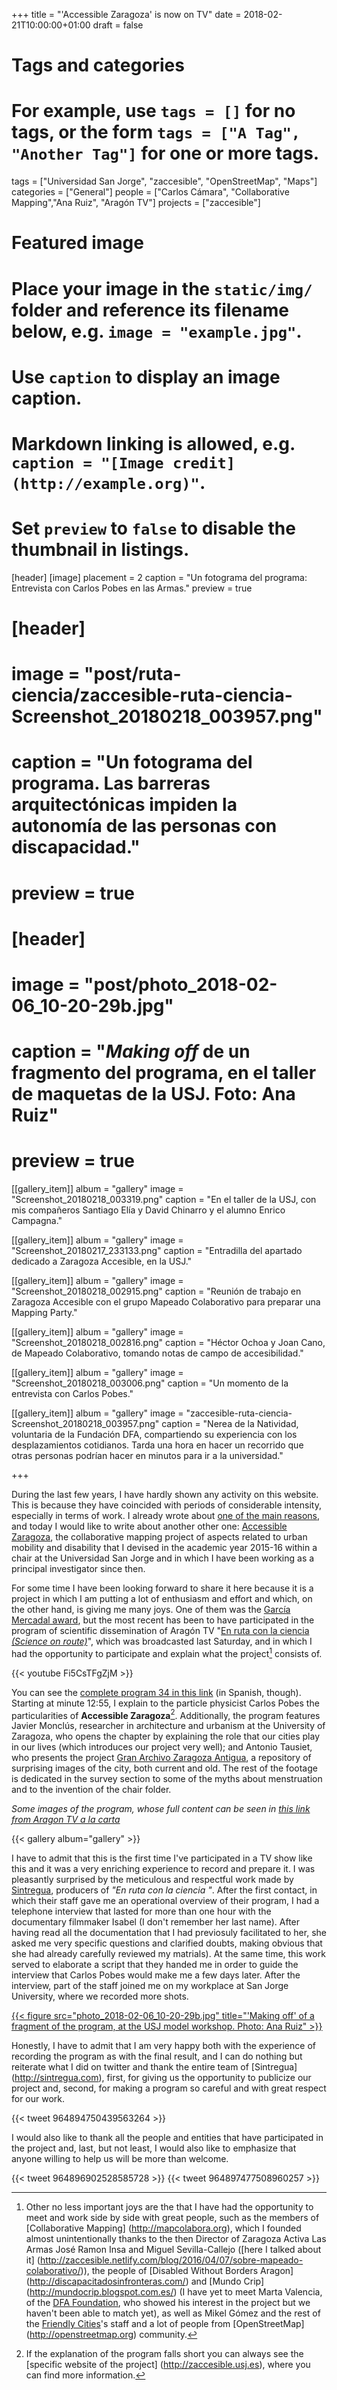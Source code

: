 +++
title = "'Accessible Zaragoza' is now on TV"
date = 2018-02-21T10:00:00+01:00
draft = false

# Tags and categories
# For example, use `tags = []` for no tags, or the form `tags = ["A Tag", "Another Tag"]` for one or more tags.
tags = ["Universidad San Jorge", "zaccesible", "OpenStreetMap", "Maps"]
categories = ["General"]
people = ["Carlos Cámara", "Collaborative Mapping","Ana Ruiz", "Aragón TV"]
projects = ["zaccesible"]

# Featured image
# Place your image in the `static/img/` folder and reference its filename below, e.g. `image = "example.jpg"`.
# Use `caption` to display an image caption.
#   Markdown linking is allowed, e.g. `caption = "[Image credit](http://example.org)"`.
# Set `preview` to `false` to disable the thumbnail in listings.
[header]
[image]
placement = 2
caption = "Un fotograma del programa: Entrevista con Carlos Pobes en las Armas."
preview = true

# [header]
# image = "post/ruta-ciencia/zaccesible-ruta-ciencia-Screenshot_20180218_003957.png"
# caption = "Un fotograma del programa. Las barreras arquitectónicas impiden la autonomía de las personas con discapacidad."
# preview = true

# [header]
# image = "post/photo_2018-02-06_10-20-29b.jpg"
# caption = "*Making off* de un fragmento del programa, en el taller de maquetas de la USJ. Foto: Ana Ruiz"
# preview = true


[[gallery_item]]
album = "gallery"
image = "Screenshot_20180218_003319.png"
caption = "En el taller de la USJ, con mis compañeros Santiago Elía y David Chinarro y el alumno Enrico Campagna."

[[gallery_item]]
album = "gallery"
image = "Screenshot_20180217_233133.png"
caption = "Entradilla del apartado dedicado a Zaragoza Accesible, en la USJ."

[[gallery_item]]
album = "gallery"
image = "Screenshot_20180218_002915.png"
caption = "Reunión de trabajo en Zaragoza Accesible con el grupo Mapeado Colaborativo para preparar una Mapping Party."

[[gallery_item]]
album = "gallery"
image = "Screenshot_20180218_002816.png"
caption = "Héctor Ochoa y Joan Cano, de Mapeado Colaborativo, tomando notas de campo de accesibilidad."

[[gallery_item]]
album = "gallery"
image = "Screenshot_20180218_003006.png"
caption = "Un momento de la entrevista con Carlos Pobes."

[[gallery_item]]
album = "gallery"
image = "zaccesible-ruta-ciencia-Screenshot_20180218_003957.png"
caption = "Nerea de la Natividad, voluntaria de la Fundación DFA, compartiendo su experiencia con los desplazamientos cotidianos. Tarda una hora en hacer un recorrido que otras personas podrían hacer en minutos para ir a la universidad."

+++

During the last few years, I have hardly shown any activity on this website. This is because they have coincided with periods of considerable intensity, especially in terms of work. I already wrote about [one of the main reasons](https://translate.google.com/translate?sl=auto&tl=en&u=https%3A%2F%2Fwww.carloscamara.es%2Fblog%2F2018%2F02%2F05%2Fsoy-doctor%2F), and today I would like to write about another other one: [Accessible Zaragoza](http://zaccesible.usj.es), the collaborative mapping project of aspects related to urban mobility and disability that I devised in the academic year 2015-16 within a chair at the Universidad San Jorge and in which I have been working as a principal investigator since then.

For some time I have been looking forward to share it here because it is a project in which I am putting a lot of enthusiasm and effort and which, on the other hand, is giving me many joys. One of them was the [García Mercadal award](https://translate.google.com/translate?hl=&sl=es&tl=en&u=https%3A%2F%2Fwww.carloscamara.es%2Fblog%2F2017%2F10%2F02%2Fzaragoza-accesible-accesit-premio-garcia-mercadal%2F), but the most recent has been to have participated in the program of scientific dissemination of Aragón TV "[En ruta con la ciencia *(Science on route)*](http://alacarta.aragontelevision.es/programas/en-ruta-con-la-ciencia/)", which was broadcasted last Saturday, and in which I had the opportunity to participate and explain what the project[^alegrias] consists of.

<!-- {{< youtube bYWu1qpCNF8 >}} -->
{{< youtube Fi5CsTFgZjM >}}

You can see the [complete program 34 in this link](http://alacarta.aragontelevision.es/programas/en-ruta-con-la-ciencia/cap-84-nuestras-ciudades-17022018-1330) (in Spanish, though). Starting at minute 12:55, I explain to the particle physicist Carlos Pobes the particularities of **Accessible Zaragoza**[^zaccesible]. Additionally, the program features Javier Monclús, researcher in architecture and urbanism at the University of Zaragoza, who opens the chapter by explaining the role that our cities play in our lives (which introduces our project very well); and Antonio Tausiet, who presents the project [Gran Archivo Zaragoza Antigua](https://adioszaragoza.blogspot.com.es/), a repository of surprising images of the city, both current and old. The rest of the footage is dedicated in the survey section to some of the myths about menstruation and to the invention of the chair folder.

<!--
[{{< figure src="/img/post/route-science/zaccess-route-science-Screenshot_20180217_233339.png" title="A moment of the interview with Carlos Pobes." >}}](http://alacarta.aragontelevision.es/programas/en-ruta-con-la-ciencia/cap-84-nuestras-ciudades-17022018-1330) -->
*Some images of the program, whose full content can be seen in [this link from Aragon TV a la carta](http://alacarta.aragontelevision.es/programas/en-ruta-con-la-ciencia/cap-84-nuestras-ciudades-17022018-1330)*

{{< gallery album="gallery" >}}

I have to admit that this is the first time I've participated in a TV show like this and it was a very enriching experience to record and prepare it. I was pleasantly surprised by the meticulous and respectful work made by [Sintregua](http://sintregua.com), producers of *"En ruta con la ciencia "*. After the first contact, in which their staff gave me an operational overview of their program, I had a telephone interview that lasted for more than one hour with the documentary filmmaker Isabel (I don't remember her last name). After having read all the documentation that I had previosuly facilitated to her, she asked me very specific questions and clarified doubts, making obvious that she had already carefully reviewed my matrials). At the same time, this work served to elaborate a script that they handed me in order to guide the interview that Carlos Pobes would make me a few days later. After the interview, part of the staff joined me on my workplace at San Jorge University, where we recorded more shots.

[{{< figure src="photo_2018-02-06_10-20-29b.jpg" title="'Making off' of a fragment of the program, at the USJ model workshop. Photo: Ana Ruiz" >}}](http://alacarta.aragontelevision.es/programas/en-ruta-con-la-ciencia/cap-84-nuestras-ciudades-17022018-1330)

Honestly, I have to admit that I am very happy both with the experience of recording the program as with the final result, and I can do nothing but reiterate what I did on twitter and thank the entire team of [Sintregua] (http://sintregua.com), first, for giving us the opportunity to publicize our project and, second, for making a program so careful and with great respect for our work.

{{< tweet 964894750439563264 >}}

I would also like to thank all the people and entities that have participated in the project and, last, but not least, I would also like to emphasize that anyone willing to help us will be more than welcome.

{{< tweet 964896902528585728 >}}
{{< tweet 964897477508960257 >}}


[^alegrias]: Other no less important joys are the that I have had the opportunity to meet and work side by side with great people, such as the members of [Collaborative Mapping] (http://mapcolabora.org), which I founded almost unintentionally thanks to the then Director of Zaragoza Activa Las Armas José Ramon Insa and Miguel Sevilla-Callejo ([here I talked about it] (http://zaccesible.netlify.com/blog/2016/04/07/sobre-mapeado-colaborativo/)), the people of [Disabled Without Borders Aragon] (http://discapacitadosinfronteras.com/) and [Mundo Crip] (http://mundocrip.blogspot.com.es/) (I have yet to meet Marta Valencia, of the [DFA Foundation](http://fundaciondfa.es/), who showed his interest in the project but we haven't been able to match yet), as well as Mikel Gómez and the rest of the [Friendly Cities](http://ciudadesamigables.org/)'s staff and a lot of people from [OpenStreetMap] (http://openstreetmap.org) community.
[^zaccesible]: If the explanation of the program falls short you can always see the [specific website of the project] (http://zaccesible.usj.es), where you can find more information.
